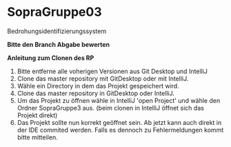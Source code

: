 # SopraGruppe03
Bedrohungsidentifizierungssystem

**Bitte den Branch Abgabe bewerten**

**Anleitung zum Clonen des RP**
1. Bitte entferne alle voherigen Versionen aus Git Desktop und IntelliJ
2. Clone das master repository mit GitDesktop oder mit IntelliJ.
3. Wähle ein Directory in dem das Projekt gespeichert wird. 
4. Clone das master repository in GitDesktop oder IntelliJ. 
5. Um das Projekt zu öffnen wähle in IntelliJ 'open Project' und wähle den Ordner SopraGruppe3 aus. (beim clonen in IntelliJ öffnet sich das Projekt direkt)
6. Das Projekt sollte nun korrekt geöffnet sein. Ab jetzt kann auch direkt in der IDE commited werden. Falls es dennoch zu Fehlermeldungen kommt bitte mitteilen.

